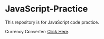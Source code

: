 # JavaScript-Practice

This repository is for JavaScript code practice.

Currency Converter: <a href="https://mehdiali-mk.github.io/JavaScript-Practice/Currency%20Converter/" target="_blank" >Click Here</a>.
